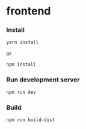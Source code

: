 # frontend

### Install

`yarn install`

or

`npm install`

### Run development server

`npm run dev`

### Build

`npm run build-dist`
